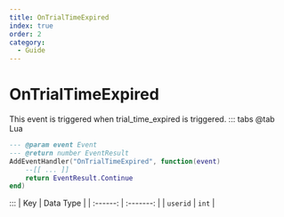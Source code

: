 ```yaml
---
title: OnTrialTimeExpired
index: true
order: 2
category:
  - Guide
---
```


# OnTrialTimeExpired
This event is triggered when trial_time_expired is triggered.
::: tabs
@tab Lua
```lua
--- @param event Event
--- @return number EventResult
AddEventHandler("OnTrialTimeExpired", function(event)
    --[[ ... ]]
    return EventResult.Continue
end)
```

:::
|    Key   | Data Type |
| :------: | :-------: |
| `userid` |   `int`   |